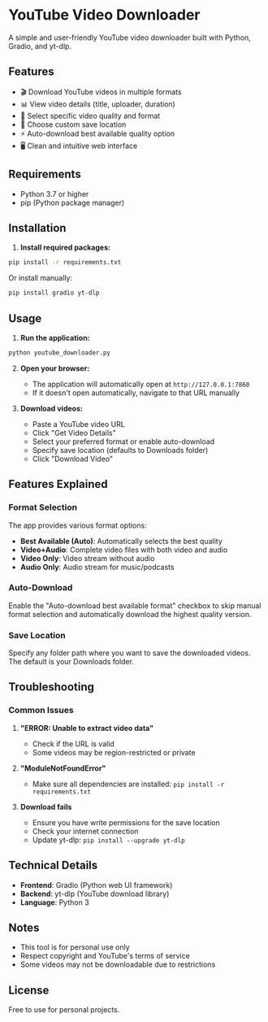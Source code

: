# YouTube Video Downloader

A simple and user-friendly YouTube video downloader built with Python, Gradio, and yt-dlp.

## Features

- 🎬 Download YouTube videos in multiple formats
- 📊 View video details (title, uploader, duration)
- 🎯 Select specific video quality and format
- 💾 Choose custom save location
- ⚡ Auto-download best available quality option
- 🖥️ Clean and intuitive web interface

## Requirements

- Python 3.7 or higher
- pip (Python package manager)

## Installation

1. **Install required packages:**

```bash
pip install -r requirements.txt
```

Or install manually:

```bash
pip install gradio yt-dlp
```

## Usage

1. **Run the application:**

```bash
python youtube_downloader.py
```

2. **Open your browser:**
   - The application will automatically open at `http://127.0.0.1:7860`
   - If it doesn't open automatically, navigate to that URL manually

3. **Download videos:**
   - Paste a YouTube video URL
   - Click "Get Video Details"
   - Select your preferred format or enable auto-download
   - Specify save location (defaults to Downloads folder)
   - Click "Download Video"

## Features Explained

### Format Selection
The app provides various format options:
- **Best Available (Auto)**: Automatically selects the best quality
- **Video+Audio**: Complete video files with both video and audio
- **Video Only**: Video stream without audio
- **Audio Only**: Audio stream for music/podcasts

### Auto-Download
Enable the "Auto-download best available format" checkbox to skip manual format selection and automatically download the highest quality version.

### Save Location
Specify any folder path where you want to save the downloaded videos. The default is your Downloads folder.

## Troubleshooting

### Common Issues

1. **"ERROR: Unable to extract video data"**
   - Check if the URL is valid
   - Some videos may be region-restricted or private

2. **"ModuleNotFoundError"**
   - Make sure all dependencies are installed: `pip install -r requirements.txt`

3. **Download fails**
   - Ensure you have write permissions for the save location
   - Check your internet connection
   - Update yt-dlp: `pip install --upgrade yt-dlp`

## Technical Details

- **Frontend**: Gradio (Python web UI framework)
- **Backend**: yt-dlp (YouTube download library)
- **Language**: Python 3

## Notes

- This tool is for personal use only
- Respect copyright and YouTube's terms of service
- Some videos may not be downloadable due to restrictions

## License

Free to use for personal projects.
